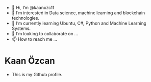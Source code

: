 - 👋 Hi, I’m @kaanozc11
- 👀 I’m interested in Data science, machine learning and blockchain technologies.
- 🌱 I’m currently learning Ubuntu, C#, Python and Machine Learning Systems.
- 💞️ I’m looking to collaborate on ...
- 📫 How to reach me ...

# Kaan Özcan

- This is my Github profile.

<!---
kaanozc11/kaanozc11 is a ✨ special ✨ repository because its `README.md` (this file) appears on your GitHub profile.
You can click the Preview link to take a look at your changes.
--->
